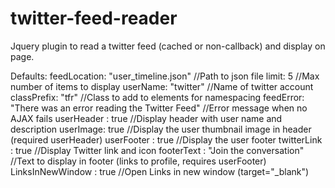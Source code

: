 twitter-feed-reader
===================

Jquery plugin to read a twitter feed (cached or non-callback) and display on page.

Defaults:
  feedLocation: "user_timeline.json" //Path to json file
  limit: 5 //Max number of items to display
  userName: "twitter" //Name of twitter account
  classPrefix: "tfr" //Class to add to elements for namespacing
  feedError: "There was an error reading the Twitter Feed" //Error message when no AJAX fails
  userHeader : true //Display header with user name and description
  userImage: true //Display the user thumbnail image in header (required userHeader)
  userFooter : true //Display the user footer
  twitterLink : true //Display Twitter link and icon
  footerText : "Join the conversation" //Text to display in footer (links to profile, requires userFooter)
  LinksInNewWindow : true //Open Links in new window (target="_blank")
